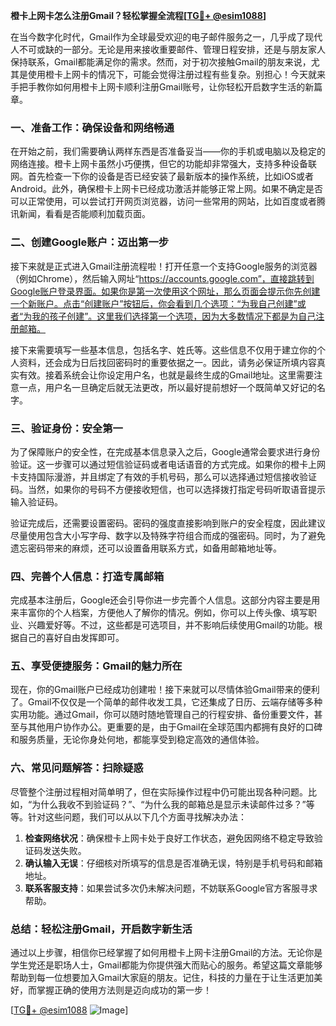 **橙卡上网卡怎么注册Gmail？轻松掌握全流程[[TG💪+ @esim1088](https://t.me/s/esim1088)]**

在当今数字化时代，Gmail作为全球最受欢迎的电子邮件服务之一，几乎成了现代人不可或缺的一部分。无论是用来接收重要邮件、管理日程安排，还是与朋友家人保持联系，Gmail都能满足你的需求。然而，对于初次接触Gmail的朋友来说，尤其是使用橙卡上网卡的情况下，可能会觉得注册过程有些复杂。别担心！今天就来手把手教你如何用橙卡上网卡顺利注册Gmail账号，让你轻松开启数字生活的新篇章。

### 一、准备工作：确保设备和网络畅通

在开始之前，我们需要确认两样东西是否准备妥当——你的手机或电脑以及稳定的网络连接。橙卡上网卡虽然小巧便携，但它的功能却非常强大，支持多种设备联网。首先检查一下你的设备是否已经安装了最新版本的操作系统，比如iOS或者Android。此外，确保橙卡上网卡已经成功激活并能够正常上网。如果不确定是否可以正常使用，可以尝试打开网页浏览器，访问一些常用的网站，比如百度或者腾讯新闻，看看是否能顺利加载页面。

### 二、创建Google账户：迈出第一步

接下来就是正式进入Gmail注册流程啦！打开任意一个支持Google服务的浏览器（例如Chrome），然后输入网址“https://accounts.google.com”，直接跳转到Google账户登录界面。如果你是第一次使用这个网址，那么页面会提示你先创建一个新账户。点击“创建账户”按钮后，你会看到几个选项：“为我自己创建”或者“为我的孩子创建”。这里我们选择第一个选项，因为大多数情况下都是为自己注册邮箱。

接下来需要填写一些基本信息，包括名字、姓氏等。这些信息不仅用于建立你的个人资料，还会成为日后找回密码时的重要依据之一。因此，请务必保证所填内容真实有效。接着系统会让你设定用户名，也就是最终生成的Gmail地址。这里需要注意一点，用户名一旦确定后就无法更改，所以最好提前想好一个既简单又好记的名字。

### 三、验证身份：安全第一

为了保障账户的安全性，在完成基本信息录入之后，Google通常会要求进行身份验证。这一步骤可以通过短信验证码或者电话语音的方式完成。如果你的橙卡上网卡支持国际漫游，并且绑定了有效的手机号码，那么可以选择通过短信接收验证码。当然，如果你的号码不方便接收短信，也可以选择拨打指定号码听取语音提示输入验证码。

验证完成后，还需要设置密码。密码的强度直接影响到账户的安全程度，因此建议尽量使用包含大小写字母、数字以及特殊字符组合而成的强密码。同时，为了避免遗忘密码带来的麻烦，还可以设置备用联系方式，如备用邮箱地址等。

### 四、完善个人信息：打造专属邮箱

完成基本注册后，Google还会引导你进一步完善个人信息。这部分内容主要是用来丰富你的个人档案，方便他人了解你的情况。例如，你可以上传头像、填写职业、兴趣爱好等。不过，这些都是可选项目，并不影响后续使用Gmail的功能。根据自己的喜好自由发挥即可。

### 五、享受便捷服务：Gmail的魅力所在

现在，你的Gmail账户已经成功创建啦！接下来就可以尽情体验Gmail带来的便利了。Gmail不仅仅是一个简单的邮件收发工具，它还集成了日历、云端存储等多种实用功能。通过Gmail，你可以随时随地管理自己的行程安排、备份重要文件，甚至与其他用户协作办公。更重要的是，由于Gmail在全球范围内都拥有良好的口碑和服务质量，无论你身处何地，都能享受到稳定高效的通信体验。

### 六、常见问题解答：扫除疑惑

尽管整个注册过程相对简单明了，但在实际操作过程中仍可能出现各种问题。比如，“为什么我收不到验证码？”、“为什么我的邮箱总是显示未读邮件过多？”等等。针对这些问题，我们可以从以下几个方面寻找解决办法：

1. **检查网络状况**：确保橙卡上网卡处于良好工作状态，避免因网络不稳定导致验证码发送失败。
2. **确认输入无误**：仔细核对所填写的信息是否准确无误，特别是手机号码和邮箱地址。
3. **联系客服支持**：如果尝试多次仍未解决问题，不妨联系Google官方客服寻求帮助。

### 总结：轻松注册Gmail，开启数字新生活

通过以上步骤，相信你已经掌握了如何用橙卡上网卡注册Gmail的方法。无论你是学生党还是职场人士，Gmail都能为你提供强大而贴心的服务。希望这篇文章能够帮助到每一位想要加入Gmail大家庭的朋友。记住，科技的力量在于让生活更加美好，而掌握正确的使用方法则是迈向成功的第一步！

[[TG💪+ @esim1088](https://t.me/s/esim1088) ![Image](https://i.postimg.cc/4NQfJmqS/Snipaste-2025-05-13-00-14-12.png)]